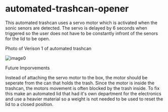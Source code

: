 # automated-trashcan-opener

This automated trashcan uses a servo motor which is activated when the sonic senors are detected. The servo is delayed by 6 seconds when triggered so the user does not have to be constantly infront of the senors for the lid to be open.

Photo of Verison 1 of automated trashcan


![image0](https://user-images.githubusercontent.com/84219113/129812543-9b8be47c-8168-4b14-9ee7-0316d35da880.jpg)

Future Imporvements

Instead of attaching the servo motor to the box, the motor should be seperate from the can that holds the trash. Since the motor is inside the trashcan, the motors movement is often blocked by the trash inside. To fix this make an automated lid that had it's own department for the electronics and use a heavier material so a weight is not needed to be used to reset the lid to a closed position. 


